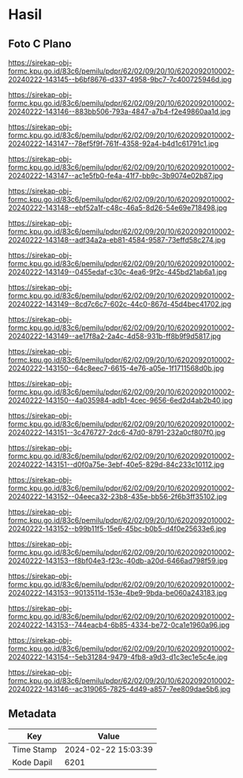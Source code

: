 # Hasil

## Foto C Plano

https://sirekap-obj-formc.kpu.go.id/83c6/pemilu/pdpr/62/02/09/20/10/6202092010002-20240222-143145--b6bf8676-d337-4958-9bc7-7c400725946d.jpg

https://sirekap-obj-formc.kpu.go.id/83c6/pemilu/pdpr/62/02/09/20/10/6202092010002-20240222-143146--883bb506-793a-4847-a7b4-f2e49860aa1d.jpg

https://sirekap-obj-formc.kpu.go.id/83c6/pemilu/pdpr/62/02/09/20/10/6202092010002-20240222-143147--78ef5f9f-761f-4358-92a4-b4d1c61791c1.jpg

https://sirekap-obj-formc.kpu.go.id/83c6/pemilu/pdpr/62/02/09/20/10/6202092010002-20240222-143147--ac1e5fb0-fe4a-41f7-bb9c-3b9074e02b87.jpg

https://sirekap-obj-formc.kpu.go.id/83c6/pemilu/pdpr/62/02/09/20/10/6202092010002-20240222-143148--ebf52a1f-c48c-46a5-8d26-54e69e718498.jpg

https://sirekap-obj-formc.kpu.go.id/83c6/pemilu/pdpr/62/02/09/20/10/6202092010002-20240222-143148--adf34a2a-eb81-4584-9587-73effd58c274.jpg

https://sirekap-obj-formc.kpu.go.id/83c6/pemilu/pdpr/62/02/09/20/10/6202092010002-20240222-143149--0455edaf-c30c-4ea6-9f2c-445bd21ab6a1.jpg

https://sirekap-obj-formc.kpu.go.id/83c6/pemilu/pdpr/62/02/09/20/10/6202092010002-20240222-143149--8cd7c6c7-602c-44c0-867d-45d4bec41702.jpg

https://sirekap-obj-formc.kpu.go.id/83c6/pemilu/pdpr/62/02/09/20/10/6202092010002-20240222-143149--ae17f8a2-2a4c-4d58-931b-ff8b9f9d5817.jpg

https://sirekap-obj-formc.kpu.go.id/83c6/pemilu/pdpr/62/02/09/20/10/6202092010002-20240222-143150--64c8eec7-6615-4e76-a05e-1f1711568d0b.jpg

https://sirekap-obj-formc.kpu.go.id/83c6/pemilu/pdpr/62/02/09/20/10/6202092010002-20240222-143150--4a035984-adb1-4cec-9656-6ed2d4ab2b40.jpg

https://sirekap-obj-formc.kpu.go.id/83c6/pemilu/pdpr/62/02/09/20/10/6202092010002-20240222-143151--3c476727-2dc6-47d0-8791-232a0cf807f0.jpg

https://sirekap-obj-formc.kpu.go.id/83c6/pemilu/pdpr/62/02/09/20/10/6202092010002-20240222-143151--d0f0a75e-3ebf-40e5-829d-84c233c10112.jpg

https://sirekap-obj-formc.kpu.go.id/83c6/pemilu/pdpr/62/02/09/20/10/6202092010002-20240222-143152--04eeca32-23b8-435e-bb56-2f6b3ff35102.jpg

https://sirekap-obj-formc.kpu.go.id/83c6/pemilu/pdpr/62/02/09/20/10/6202092010002-20240222-143152--b99b11f5-15e6-45bc-b0b5-d4f0e25633e6.jpg

https://sirekap-obj-formc.kpu.go.id/83c6/pemilu/pdpr/62/02/09/20/10/6202092010002-20240222-143153--f8bf04e3-f23c-40db-a20d-6466ad798f59.jpg

https://sirekap-obj-formc.kpu.go.id/83c6/pemilu/pdpr/62/02/09/20/10/6202092010002-20240222-143153--9013511d-153e-4be9-9bda-be060a243183.jpg

https://sirekap-obj-formc.kpu.go.id/83c6/pemilu/pdpr/62/02/09/20/10/6202092010002-20240222-143153--744eacb4-6b85-4334-be72-0ca1e1960a96.jpg

https://sirekap-obj-formc.kpu.go.id/83c6/pemilu/pdpr/62/02/09/20/10/6202092010002-20240222-143154--5eb31284-9479-4fb8-a9d3-d1c3ec1e5c4e.jpg

https://sirekap-obj-formc.kpu.go.id/83c6/pemilu/pdpr/62/02/09/20/10/6202092010002-20240222-143146--ac319065-7825-4d49-a857-7ee809dae5b6.jpg


## Metadata

| Key        | Value               |
| ---------- | ------------------- |
| Time Stamp | 2024-02-22 15:03:39 |
| Kode Dapil | 6201                |



